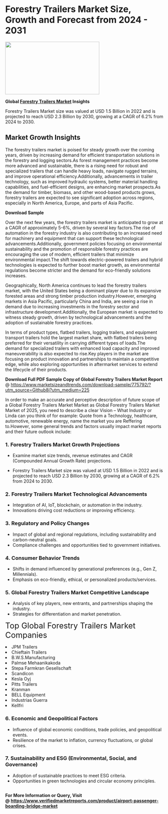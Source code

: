 <H1>Forestry Trailers Market Size, Growth and Forecast from 2024 - 2031</H1><img class="aligncenter size-medium wp-image-584254" src="https://thirdeyenews.in/wp-content/uploads/2024/09/Global-Market-Research-300x168.jpeg" alt="" width="300" height="168" /><p><strong>Global&nbsp;<a href="https://www.marketsizeandtrends.com/download-sample/775792/?utm_source=Github8j?utm_medium=225">Forestry Trailers Market</a> Insights</strong></p><p>Forestry Trailers Market size was valued at USD 1.5 Billion in 2022 and is projected to reach USD 2.3 Billion by 2030, growing at a CAGR of 6.2% from 2024 to 2030.</p><p><h2>Market Growth Insights</h2> <p>The forestry trailers market is poised for steady growth over the coming years, driven by increasing demand for efficient transportation solutions in the forestry and logging sectors.As forest management practices become more advanced and sustainable, there is a rising need for robust and specialized trailers that can handle heavy loads, navigate rugged terrains, and improve operational efficiency.Additionally, advancements in trailer technology, such as improved hydraulic systems, better material handling capabilities, and fuel-efficient designs, are enhancing market prospects.As the demand for timber, biomass, and other wood-based products grows, forestry trailers are expected to see significant adoption across regions, especially in North America, Europe, and parts of Asia Pacific.</p> <p><strong>Download Sample</strong></p> <p>Over the next few years, the forestry trailers market is anticipated to grow at a CAGR of approximately 5-6%, driven by several key factors.The rise of automation in the forestry industry is also contributing to an increased need for machinery and equipment that can support these technological advancements.Additionally, government policies focusing on environmental sustainability and the promotion of responsible forestry practices are encouraging the use of modern, efficient trailers that minimize environmental impact.The shift towards electric-powered trailers and hybrid technologies is expected to further boost market growth, as environmental regulations become stricter and the demand for eco-friendly solutions increases.</p> <p>Geographically, North America continues to lead the forestry trailers market, with the United States being a dominant player due to its expansive forested areas and strong timber production industry.However, emerging markets in Asia Pacific, particularly China and India, are seeing a rise in demand due to increasing investments in the forestry sector and infrastructure development.Additionally, the European market is expected to witness steady growth, driven by technological advancements and the adoption of sustainable forestry practices.</p> <p>In terms of product types, flatbed trailers, logging trailers, and equipment transport trailers hold the largest market share, with flatbed trailers being preferred for their versatility in carrying different types of loads.The demand for specialized trailers with enhanced load capacity and improved maneuverability is also expected to rise.Key players in the market are focusing on product innovation and partnerships to maintain a competitive edge, while also exploring opportunities in aftermarket services to extend the lifecycle of their products.</p> <p><span class=""><strong>Download Full PDF Sample Copy of Global Forestry Trailers Market Report</strong> @ <a href="https://www.marketsizeandtrends.com/download-sample/775792/?utm_source=Github8j?utm_medium=225" target="_blank">https://www.marketsizeandtrends.com/download-sample/775792/?utm_source=Github8j?utm_medium=225</a></span></p><p>In order to make an accurate and perceptive description of future scope of a Global&nbsp;Forestry Trailers Market Market as Global&nbsp;Forestry Trailers Market Market of 2025, you need to describe a clear Vision &ndash; What Industry or Linda can you think of for example: Quote from a Technology, healthcare, automotive, renewable energy, name the market you are Reffering to.However, some general trends and factors usually impact market reports and their future outlook include:</p><h3>1.&nbsp;<strong>Forestry Trailers Market Growth Projections</strong></h3><ul><li>Examine market size trends, revenue estimates and CAGR (Compounded Annual Growth Rate) projections.</li><li><p>Forestry Trailers Market size was valued at USD 1.5 Billion in 2022 and is projected to reach USD 2.3 Billion by 2030, growing at a CAGR of 6.2% from 2024 to 2030.</p></li></ul><h3>2.&nbsp;<strong>Forestry Trailers Market Technological Advancements</strong></h3><ul><li>Integration of AI, IoT, blockchain, or automation in the industry.</li><li>Innovations driving cost reductions or improving efficiency.</li></ul><h3>3.&nbsp;<strong>Regulatory and Policy Changes</strong></h3><ul><li>Impact of global and regional regulations, including sustainability and carbon-neutral goals.</li><li>Compliance challenges and opportunities tied to government initiatives.</li></ul><h3>4.&nbsp;<strong>Consumer Behavior Trends</strong></h3><ul><li>Shifts in demand influenced by generational preferences (e.g., Gen Z, Millennials).</li><li>Emphasis on eco-friendly, ethical, or personalized products/services.</li></ul><h3>5.&nbsp;<strong>Global Forestry Trailers Market Competitive Landscape</strong></h3><ul><li>Analysis of key players, new entrants, and partnerships shaping the industry.</li><li>Strategies for differentiation and market penetration.</li></ul><p data-pm-slice="1 1 []"><span style="color: inherit; font-family: inherit; font-size: 25px;">Top Global Forestry Trailers Market Companies</span></p><div class="" data-test-id=""><p><li>JPM Trailers</li><li> Chieftain Trailers</li><li> B.W.S.Manufacturing</li><li> Palmse Mehaanikakoda</li><li> Stepa Farmkran Gesellschaft</li><li> Scandicon</li><li> Kesla Oyj</li><li> Pitts Trailers</li><li> Kranman</li><li> BELL Equipment</li><li> Industrias Guerra</li><li> Kellfri</li></p></div><h3>6.&nbsp;<strong>Economic and Geopolitical Factors</strong></h3><ul><li>Influence of global economic conditions, trade policies, and geopolitical events.</li><li>Resilience of the market to inflation, currency fluctuations, or global crises.</li></ul><h3>7.&nbsp;<strong>Sustainability and ESG (Environmental, Social, and Governance)</strong></h3><ul><li>Adoption of sustainable practices to meet ESG criteria.</li><li>Opportunities in green technologies and circular economy principles.</li></ul><h2><strong style="font-size: 14px;">For More Information or Query, Visit @&nbsp;</strong><a style="background-color: #ffffff; font-size: 14px;" href="https://www.marketsizeandtrends.com/report/forestry-trailers-market/" target="_blank">https://www.verifiedmarketreports.com/product/airport-passenger-boarding-bridge-market</a></h2>